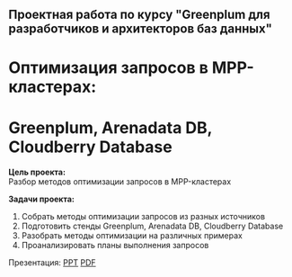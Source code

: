 ## Проектная работа по курсу "Greenplum для разработчиков и архитекторов баз данных" ##
   
# Оптимизация запросов в MPP-кластерах: #
#      Greenplum, Arenadata DB, Cloudberry Database #
   
**Цель проекта:**   
Разбор методов оптимизации запросов в MPP-кластерах   
   
**Задачи проекта:**   
1. Собрать методы оптимизации запросов из разных источников   
2. Подготовить стенды Greenplum, Arenadata DB, Cloudberry Database   
3. Разобрать методы оптимизации на различных примерах   
4. Проанализировать планы выполнения запросов   

Презентация: [PPT](Project_Optimization.ppt) [PDF](Project_Optimization.pdf)   




